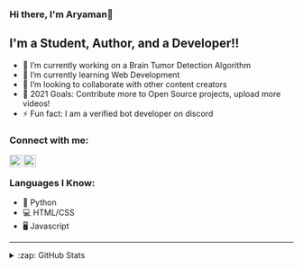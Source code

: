 ### Hi there, I'm Aryaman👋


## I'm a Student, Author, and a Developer!!

- 🔭 I’m currently working on a Brain Tumor Detection Algorithm
- 🌱 I’m currently learning Web Development
- 👯 I’m looking to collaborate with other content creators
- 🥅 2021 Goals: Contribute more to Open Source projects, upload more videos!
- ⚡ Fun fact: I am a verified bot developer on discord

### Connect with me:

[<img align="left" alt="Discord" width="22px" src="https://www.freepnglogos.com/uploads/discord-logo-png/discord-logo-logodownload-download-logotipos-1.png" />][discord]
[<img align="left" alt="cws | Twitter" width="22px" src="https://logodownload.org/wp-content/uploads/2014/09/twitter-logo-4.png" />][twitter]
<br />

### Languages I Know:
- 🐍 Python
- 💻 HTML/CSS
- 🖥️ Javascript

---

<details>
  <summary>:zap: GitHub Stats</summary>

  <img align="left" alt="CodeWithSwastik's GitHub Stats" src="https://github-readme-stats.codestackr.vercel.app/api?username=AryamanSri&show_icons=true&hide_border=true&theme=radical" />

</details>

[website]: https://github.com/AryamanSri
[twitter]: https://twitter.com/AryamanSri03
[discord]: https://discord.com/users/772664417690845184
[Website]: www.aryamansrivastava.ml/#
